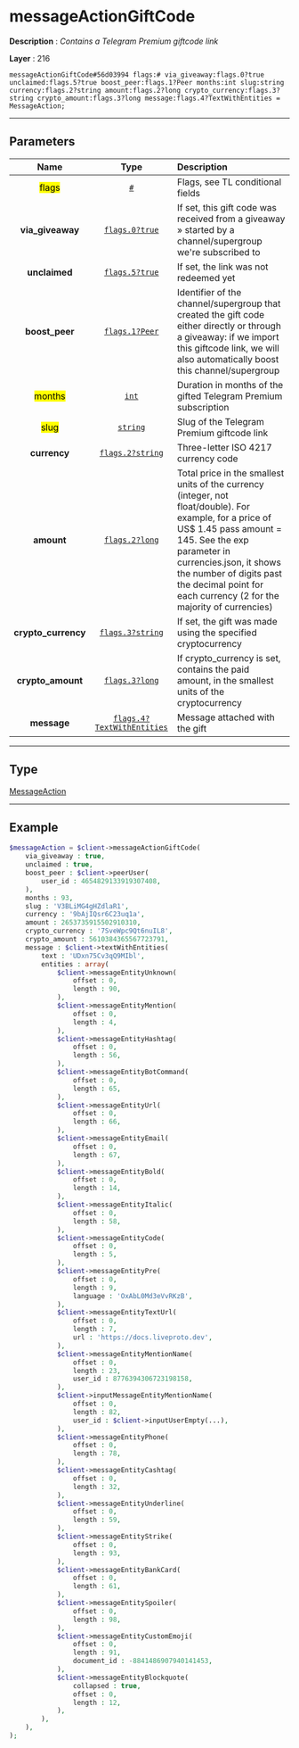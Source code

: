 # messageActionGiftCode

**Description** : *Contains a Telegram Premium giftcode link*

**Layer** : 216

```tl
messageActionGiftCode#56d03994 flags:# via_giveaway:flags.0?true unclaimed:flags.5?true boost_peer:flags.1?Peer months:int slug:string currency:flags.2?string amount:flags.2?long crypto_currency:flags.3?string crypto_amount:flags.3?long message:flags.4?TextWithEntities = MessageAction;
```

---

## Parameters

| Name | Type | Description |
| :---: | :---: | :--- |
| <mark>flags</mark> | [`#`](type/#) | Flags, see TL conditional fields |
| **via_giveaway** | [`flags.0?true`](type/true) | If set, this gift code was received from a giveaway » started by a channel/supergroup we're subscribed to |
| **unclaimed** | [`flags.5?true`](type/true) | If set, the link was not redeemed yet |
| **boost_peer** | [`flags.1?Peer`](type/Peer) | Identifier of the channel/supergroup that created the gift code either directly or through a giveaway: if we import this giftcode link, we will also automatically boost this channel/supergroup |
| <mark>months</mark> | [`int`](type/int) | Duration in months of the gifted Telegram Premium subscription |
| <mark>slug</mark> | [`string`](type/string) | Slug of the Telegram Premium giftcode link |
| **currency** | [`flags.2?string`](type/string) | Three-letter ISO 4217 currency code |
| **amount** | [`flags.2?long`](type/long) | Total price in the smallest units of the currency (integer, not float/double). For example, for a price of US$ 1.45 pass amount = 145. See the exp parameter in currencies.json, it shows the number of digits past the decimal point for each currency (2 for the majority of currencies) |
| **crypto_currency** | [`flags.3?string`](type/string) | If set, the gift was made using the specified cryptocurrency |
| **crypto_amount** | [`flags.3?long`](type/long) | If crypto_currency is set, contains the paid amount, in the smallest units of the cryptocurrency |
| **message** | [`flags.4?TextWithEntities`](type/TextWithEntities) | Message attached with the gift |

---

## Type

[MessageAction](type/MessageAction)

---

## Example

```php
$messageAction = $client->messageActionGiftCode(
	via_giveaway : true,
	unclaimed : true,
	boost_peer : $client->peerUser(
		user_id : 4654829133919307408,
	),
	months : 93,
	slug : 'V3BLiMG4gHZdlaR1',
	currency : '9bAjIQsr6C23uq1a',
	amount : 2653735915502910310,
	crypto_currency : '7SveWpc9Qt6nuIL8',
	crypto_amount : 5610384365567723791,
	message : $client->textWithEntities(
		text : 'UDxn75Cv3qQ9MIbl',
		entities : array(
			$client->messageEntityUnknown(
				offset : 0,
				length : 90,
			),
			$client->messageEntityMention(
				offset : 0,
				length : 4,
			),
			$client->messageEntityHashtag(
				offset : 0,
				length : 56,
			),
			$client->messageEntityBotCommand(
				offset : 0,
				length : 65,
			),
			$client->messageEntityUrl(
				offset : 0,
				length : 66,
			),
			$client->messageEntityEmail(
				offset : 0,
				length : 67,
			),
			$client->messageEntityBold(
				offset : 0,
				length : 14,
			),
			$client->messageEntityItalic(
				offset : 0,
				length : 58,
			),
			$client->messageEntityCode(
				offset : 0,
				length : 5,
			),
			$client->messageEntityPre(
				offset : 0,
				length : 9,
				language : 'OxAbL0Md3eVvRKzB',
			),
			$client->messageEntityTextUrl(
				offset : 0,
				length : 7,
				url : 'https://docs.liveproto.dev',
			),
			$client->messageEntityMentionName(
				offset : 0,
				length : 23,
				user_id : 8776394306723198158,
			),
			$client->inputMessageEntityMentionName(
				offset : 0,
				length : 82,
				user_id : $client->inputUserEmpty(...),
			),
			$client->messageEntityPhone(
				offset : 0,
				length : 78,
			),
			$client->messageEntityCashtag(
				offset : 0,
				length : 32,
			),
			$client->messageEntityUnderline(
				offset : 0,
				length : 59,
			),
			$client->messageEntityStrike(
				offset : 0,
				length : 93,
			),
			$client->messageEntityBankCard(
				offset : 0,
				length : 61,
			),
			$client->messageEntitySpoiler(
				offset : 0,
				length : 98,
			),
			$client->messageEntityCustomEmoji(
				offset : 0,
				length : 91,
				document_id : -8841486907940141453,
			),
			$client->messageEntityBlockquote(
				collapsed : true,
				offset : 0,
				length : 12,
			),
		),
	),
);
```